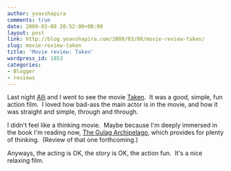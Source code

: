 ```yaml
---
author: yoavshapira
comments: true
date: 2009-03-08 20:52:00+00:00
layout: post
link: http://blog.yoavshapira.com/2009/03/08/movie-review-taken/
slug: movie-review-taken
title: 'Movie review: Taken'
wordpress_id: 1853
categories:
- Blogger
- reviews
---
```


Last night [Alli](http://allisonshapira.com) and I went to see the movie [Taken](http://www.takenmovie.com/).  It was a good, simple, fun action film.  I loved how bad-ass the main actor is in the movie, and how it was straight and simple, through and through.  

  


I didn't feel like a thinking movie.  Maybe because I'm deeply immersed in the book I'm reading now, [The Gulag Archipelago](http://en.wikipedia.org/wiki/The_Gulag_Archipelago), which provides for plenty of thinking.  (Review of that one forthcoming.)

  


Anyways, the acting is OK, the story is OK, the action fun.  It's a nice relaxing film.
